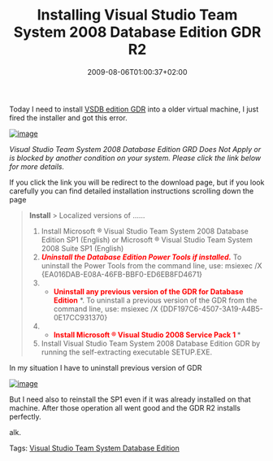 ﻿---
title: "Installing Visual Studio Team System 2008 Database Edition GDR R2"
description: ""
date: 2009-08-06T01:00:37+02:00
draft: false
tags: [VSTSDBEdition]
categories: [NET framework]
---
Today I need to install [VSDB edition GDR](http://www.microsoft.com/downloads/details.aspx?FamilyID=bb3ad767-5f69-4db9-b1c9-8f55759846ed&amp;displaylang=en) into a older virtual machine, I just fired the installer and got this error.

[![image](https://www.codewrecks.com/blog/wp-content/uploads/2009/08/image-thumb12.png "image")](https://www.codewrecks.com/blog/wp-content/uploads/2009/08/image12.png)

*Visual Studio Team System 2008 Database Edition GRD Does Not Apply or is blocked by another condition on your system. Please click the link below for more details.*

If you click the link you will be redirect to the download page, but if you look carefully you can find detailed installation instructions scrolling down the page

>  **Install** > Localized versions of ......
> 
> 1. Install Microsoft ® Visual Studio Team System 2008 Database Edition SP1 (English) or Microsoft ® Visual Studio Team System 2008 Suite SP1 (English)
> 2. <font color="#ff0000"><strong><em>Uninstall the Database Edition Power Tools if installed.</em></strong> </font>To uninstall the Power Tools from the command line, use: msiexec /X {EA016DAB-E08A-46FB-BBF0-ED6EB8FD4671}
> 3. * **<font color="#ff0000">Uninstall any previous version of the GDR for Database Edition</font>** *. To uninstall a previous version of the GDR from the command line, use: msiexec /X {DDF197C6-4507-3A19-A4B5-0E17CC931370}
> 4. * **<font color="#ff0000">Install Microsoft ® Visual Studio 2008 Service Pack 1 </font>** *
> 5. Install Visual Studio Team System 2008 Database Edition GDR by running the self-extracting executable SETUP.EXE.

In my situation I have to uninstall previous version of GDR

[![image](https://www.codewrecks.com/blog/wp-content/uploads/2009/08/image-thumb13.png "image")](https://www.codewrecks.com/blog/wp-content/uploads/2009/08/image13.png)

But I need also to reinstall the SP1 even if it was already installed on that machine. After those operation all went good and the GDR R2 installs perfectly.

alk.

Tags: [Visual Studio Team System Database Edition](http://technorati.com/tag/Visual%20Studio%20Team%20System%20Database%20Edition)
